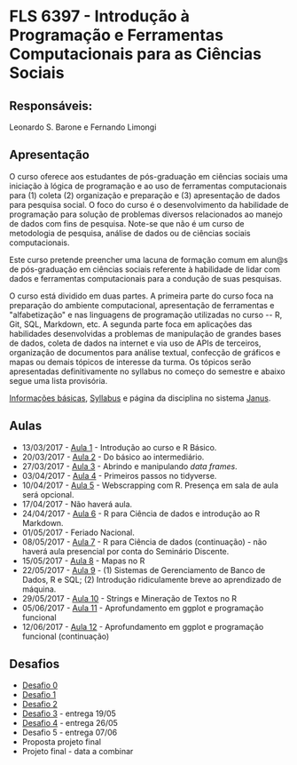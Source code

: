 #  FLS 6397 - Introdução à Programação e Ferramentas Computacionais para as Ciências Sociais

## Responsáveis: 
Leonardo S. Barone e Fernando Limongi

## Apresentação

O curso oferece aos estudantes de pós-graduação em ciências sociais uma iniciação à lógica de programação e ao uso de ferramentas computacionais para (1) coleta (2) organização e preparação e (3) apresentação de dados para pesquisa social. O foco do curso é o desenvolvimento da habilidade de programação para solução de problemas diversos relacionados ao manejo de dados com fins de pesquisa. Note-se que não é um curso de metodologia de pesquisa, análise de dados ou de ciências sociais computacionais.

Este curso pretende preencher uma lacuna de formação comum em alun@s de pós-graduação em ciências sociais referente à habilidade de lidar com dados e ferramentas computacionais para a condução de suas pesquisas.

O curso está dividido em duas partes. A primeira parte do curso foca na preparação do ambiente computacional, apresentação de ferramentas e "alfabetização" e nas linguagens de programação utilizadas no curso -- R, Git, SQL, Markdown, etc. A segunda parte foca em aplicações das habilidades desenvolvidas a problemas de manipulação de grandes bases de dados, coleta de dados na internet e via uso de APIs de terceiros, organização de documentos para análise textual, confecção de gráficos e mapas ou demais tópicos de interesse da turma. Os tópicos serão apresentadas definitivamente no syllabus no começo do semestre e abaixo segue uma lista provisória.

[Informações básicas](https://github.com/leobarone/FLS6397/blob/master/info_basica.md), [Syllabus](https://github.com/leobarone/FLS6397/blob/master/syllabus.md) e página da disciplina no sistema [Janus](https://github.com/leobarone/FLS6397/blob/master/info_basica.md).

## Aulas

- 13/03/2017 - [Aula 1](https://github.com/leobarone/FLS6397/blob/master/classes/class1.md) - Introdução ao curso e R Básico.
- 20/03/2017 - [Aula 2](https://github.com/leobarone/FLS6397/blob/master/classes/class2.md) - Do básico ao intermediário.
- 27/03/2017 - [Aula 3](https://github.com/leobarone/FLS6397/blob/master/classes/class3.md) - Abrindo e manipulando _data frames_.
- 03/04/2017 - [Aula 4](https://github.com/leobarone/FLS6397/blob/master/classes/class4.md) - Primeiros passos no tidyverse.
- 10/04/2017 - [Aula 5](https://github.com/leobarone/FLS6397/blob/master/classes/class5.md) - Webscrapping com R. Presença em sala de aula será opcional.
- 17/04/2017 - Não haverá aula.
- 24/04/2017 - [Aula 6](https://github.com/leobarone/FLS6397/blob/master/classes/class6.md) - R para Ciência de dados e introdução ao R Markdown.
- 01/05/2017 - Feriado Nacional.
- 08/05/2017 - [Aula 7](https://github.com/leobarone/FLS6397/blob/master/classes/class7.md) - R para Ciência de dados (continuação) - não haverá aula presencial por conta do Seminário Discente.
- 15/05/2017 - [Aula 8](https://github.com/leobarone/FLS6397/blob/master/classes/class8.md) - Mapas no R 
- 22/05/2017 - [Aula 9](https://github.com/leobarone/FLS6397/blob/master/classes/class9.md) - (1) Sistemas de Gerenciamento de Banco de Dados, R e SQL; (2) Introdução ridiculamente breve ao aprendizado de máquina.
- 29/05/2017 - [Aula 10](https://github.com/leobarone/FLS6397/blob/master/classes/class10.md) - Strings e Mineração de Textos no R
- 05/06/2017 - [Aula 11](https://github.com/leobarone/FLS6397/blob/master/classes/class11.md) - Aprofundamento em ggplot e programação funcional
- 12/06/2017 - [Aula 12](https://github.com/leobarone/FLS6397/blob/master/classes/class12.md) - Aprofundamento em ggplot e programação funcional (continuação)


## Desafios

- [Desafio 0](https://github.com/leobarone/FLS6397/blob/master/activities/datachallange0.md)
- [Desafio 1](https://github.com/leobarone/FLS6397/blob/master/activities/datachallange1.md)
- [Desafio 2](https://github.com/leobarone/FLS6397/blob/master/activities/datachallange2.md)
- [Desafio 3](https://github.com/leobarone/FLS6397/blob/master/activities/datachallange3.md) - entrega 19/05
- [Desafio 4](https://github.com/leobarone/FLS6397/blob/master/activities/datachallange4.md) - entrega 26/05
- Desafio 5 - entrega 07/06
- Proposta projeto final
- Projeto final - data a combinar